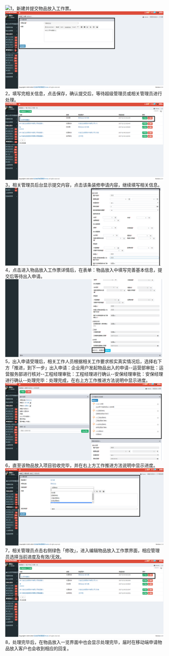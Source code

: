 ![](blob:https://www.gitbook.com/9cb7b425-53f1-4070-86fa-917e3b7ab089)1，新建并提交物品放入工作票。![](/assets/物品放入流程.png)2，填写完相关信息，点击保存，确认提交后，等待超级管理员或相关管理员进行处理。![](/assets/物品放入流程1.png)3，相关管理员后台显示提交内容，点击该条装修申请内容，继续填写相关信息。![](/assets/物品放入流程2.png)4，点击进入物品放入工作票详情后，在表单：物品放入中填写完善基本信息，提交后等待出入申请。![](/assets/物品放入流程4.png)5，出入申请受理后，相关工作人员根据相关工作要求核实真实情况后，选择右下方「推进，到下一步」出入申请：企业用户发起物品出入的申请--运营部审批：运营服务部进行核对--工程经理审批：工程经理进行确认--安保经理审批：安保经理进行确认--处理完毕：处理完成，在右上方工作推进方法说明中显示进度。![](/assets/物品放入流程3.png)6，直至该物品放入项目验收完毕，并在右上方工作推进方法说明中显示进度。![](/assets/物品放入流程5.png)7，相关管理员点击右侧绿色「修改」，进入编辑物品放入工作票界面，相应管理员选择当前进度及有效/无效。![](/assets/物品放入流程6.png)8，处理完毕后，在物品放入一览界面中也会显示处理完毕，届时在移动端申请物品放入客户也会收到相应的回复。

